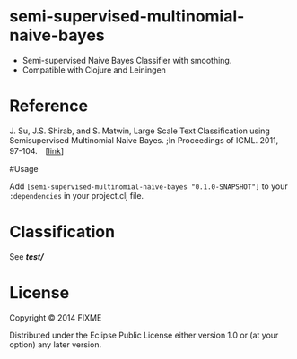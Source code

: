 # semi-supervised-multinomial-naive-bayes

- Semi-supervised Naive Bayes Classifier with smoothing.
- Compatible with Clojure and Leiningen

# Reference

J. Su, J.S. Shirab,  and S. Matwin,  Large Scale Text Classification using Semisupervised Multinomial Naive Bayes.  ;In Proceedings of ICML. 2011, 97-104.　[[link](http://www.icml-2011.org/papers/93_icmlpaper.pdf)]

#Usage

Add `[semi-supervised-multinomial-naive-bayes "0.1.0-SNAPSHOT"]` to your `:dependencies` in your project.clj file.

# Classification

See ***test/***

# License

Copyright © 2014 FIXME

Distributed under the Eclipse Public License either version 1.0 or (at
your option) any later version.

